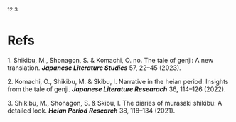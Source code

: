 
<sup>1</sup><sup>2</sup> <sup>3</sup>

# Refs

<span class="csl-left-margin">1.
</span><span class="csl-right-inline">Shikibu, M., Shonagon, S. &
Komachi, O. no. The tale of genji: A new translation. ***Japanese
Literature Studies*** 57, 22–45 (2023).</span>

<span class="csl-left-margin">2.
</span><span class="csl-right-inline">Komachi, O., Shikibu, M. & Skibu,
I. Narrative in the heian period: Insights from the tale of genji.
***Japanese Literature Researach*** 36, 114–126 (2022).</span>

<span class="csl-left-margin">3.
</span><span class="csl-right-inline">Shikibu, M., Shonagon, S. & Skibu,
I. The diaries of murasaki shikibu: A detailed look. ***Heian Period
Research*** 38, 118–134 (2021).</span>

